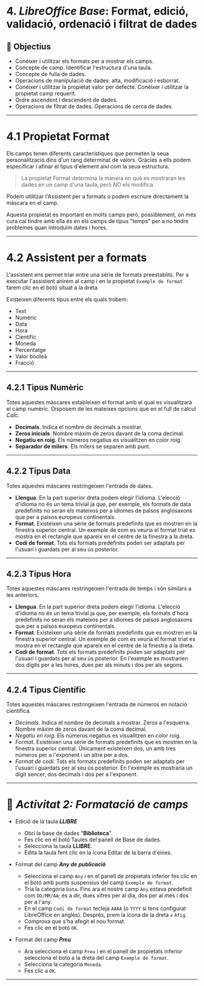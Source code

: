 # 4. *LibreOffice Base*: Format, edició, validació, ordenació i filtrat de dades

## 🎯 Objectius
- Conéixer i utilitzar els formats per a mostrar els camps.
- Concepte de camp. Identificar l'estructura d'una taula.
- Concepte de fulla de dades.
- Operacions de manipulació de dades: alta, modificació i esborrat.
- Conéixer i utilitzar la propietat valor per defecte. Conéixer i utilitzar la propietat camp requerit.
- Ordre ascendent i descendent de dades.
- Operacions de filtrat de dades. Operacions de cerca de dades.

---

# 4.1 Propietat Format

Els camps tenen diferents característiques que permeten la seua personalització dins d'un rang determinat de valors. Gràcies a ells podem especificar i afinar el tipus d'element així com la seua estructura.

> La propietat Format determina la manera en què es mostraran les dades en un camp d'una taula, però NO els modifica.

Podem utilitzar l'Assistent per a formats o podem escriure directament la màscara en el camp.

Aquesta propietat és important en molts camps però, possiblement, on més cura cal tindre amb ella és en els camps de tipus "temps" per a no tindre problemes quan introduïm dates i hores.

--- 

# 4.2 Assistent per a formats

L'assistent ens permet triar entre una sèrie de formats preestablits. Per a executar l'assistent anirem al camp i en la propietat `Exemple de format` farem clic en el botó situat a la dreta.

Existeixen diferents tipus entre els quals trobem:

- Text
- Numèric
- Data
- Hora
- Científic
- Moneda
- Percentatge
- Valor booleà
- Fracció

---

## 4.2.1 Tipus Numèric
Totes aquestes màscares estableixen el format amb el qual es visualitzarà el camp numèric. Disposem de les mateixes opcions que en el full de càlcul *Calc*.

- **Decimals**. Indica el nombre de decimals a mostrar.
- **Zeros inicials**. Nombre màxim de zeros davant de la coma decimal.
- **Negatiu en roig**. Els números negatius es visualitzen en color roig.
- **Separador de milers**. Els milers se separen amb punt.

---

## 4.2.2 Tipus Data

Totes aquestes màscares restringeixen l'entrada de dates.

- **Llengua**. En la part superior dreta podem elegir l'idioma. L'elecció d'idioma no és un tema trivial ja que, per exemple, els formats de data predefinits no seran els mateixos per a idiomes de països anglosaxons que per a països europeus continentals.
- **Format**. Existeixen una sèrie de formats predefinits que es mostren en la finestra superior central. Un exemple de com es veuria el format triat es mostra en el rectangle que apareix en el centre de la finestra a la dreta.
- **Codi de format**. Tots els formats predefinits poden ser adaptats per l'usuari i guardats per al seu ús posterior.

---

## 4.2.3 Tipus Hora

Totes aquestes màscares restringeixen l'entrada de temps i són similars a les anteriors.

- **Llengua**. En la part superior dreta podem elegir l'idioma. L'elecció d'idioma no és un tema trivial ja que, per exemple, els formats d'hora predefinits no seran els mateixos per a idiomes de països anglosaxons que per a països europeus continentals.
- **Format**. Existeixen una sèrie de formats predefinits que es mostren en la finestra superior central. Un exemple de com es veuria el format triat es mostra en el rectangle que apareix en el centre de la finestra a la dreta.
- **Codi de format**. Tots els formats predefinits poden ser adaptats per l'usuari i guardats per al seu ús posterior. En l'exemple es mostrarien dos dígits per a les hores, dues per als minuts i dos per als segons.

---

## 4.2.4 Tipus Científic

Totes aquestes màscares restringeixen l'entrada de números en notació científica.

- *Decimals*. Indica el nombre de decimals a mostrar.
Zeros a l'esquerra. Nombre màxim de zeros davant de la coma decimal.
- *Negatiu en roig*. Els números negatius es visualitzen en color roig.
- *Format*. Existeixen una sèrie de formats predefinits que es mostren en la finestra superior central. Únicament existeixen dos, un amb tres números per a l'exponent i un altre per a dos.
- *Format de codi*. Tots els formats predefinits poden ser adaptats per l'usuari i guardats per al seu ús posterior. En l'exemple es mostraria un dígit sencer, dos decimals i dos per a l'exponent.

---

# 📝 *Activitat 2: Formatació de camps*

- Edició de la taula ***LLIBRE***

  - Obri la base de dades "**Biblioteca**".
  - Fes clic en el botó Taules del panell de Base de dades.
  - Selecciona la taula **LLIBRE**.
  - Edita la taula fent clic en la icona Editar de la barra d'eines. 

- Format del camp ***Any de publicació***

  - Selecciona el camp `Any` i en el panell de propietats inferior fes clic en el botó amb punts suspensius del camp `Exemple de format`.
  - Tria la categoria `Data`. Fins ara el nostre camp `Any` estava predefinit com `DD/MM/AA`; és a dir, dues xifres per al dia, dos per al mes i dos per a l'any.
  - En el camp `Codi de format` tecleja `AAAA` (o `YYYY` si tens configurat LibreOffice en anglès). Després, prem la icona de la dreta  `✔️` `Afig`.
  - Comprova que s'ha afegit el nou format.
  - Fes clic en el botó `OK`.

- Format del camp ***Preu***

  - Ara selecciona el camp `Preu` i en el panell de propietats inferior selecciona el botó a la dreta del camp `Exemple de format`.
  - Selecciona la categoria `Moneda`.
  - Fes clic a `OK`.

---
